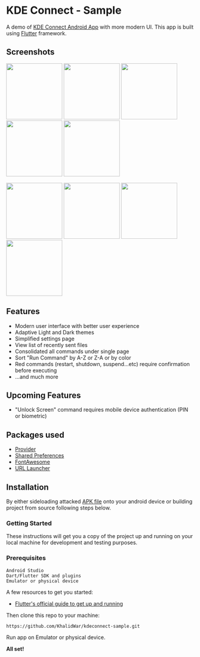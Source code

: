 # KDE Connect - Sample

A demo of [KDE Connect Android App](https://github.com/KDE/kdeconnect-android) with more modern UI. This app is built using [Flutter](https://flutter.dev) framework.

## Screenshots
<img src="https://github.com/KhalidWar/kdeconnect-sample/blob/master/assets/screenshots/send_files.jpg" width="150"> <img src="https://github.com/KhalidWar/kdeconnect-sample/blob/master/assets/screenshots/media_control.jpg" width="150"> <img src="https://github.com/KhalidWar/kdeconnect-sample/blob/master/assets/screenshots/media_control_volume.jpg" width="150">  <img src="https://github.com/KhalidWar/kdeconnect-sample/blob/master/assets/screenshots/run_command.jpg" width="150"> <img src="https://github.com/KhalidWar/kdeconnect-sample/blob/master/assets/screenshots/run-command_search.jpg" width="150">  

<img src="https://github.com/KhalidWar/kdeconnect-sample/blob/master/assets/screenshots/send_files_night.jpg" width="150"> <img src="https://github.com/KhalidWar/kdeconnect-sample/blob/master/assets/screenshots/run_command_night.jpg" width="150"> <img src="https://github.com/KhalidWar/kdeconnect-sample/blob/master/assets/screenshots/main_drawer_night.jpg" width="150"> <img src="https://github.com/KhalidWar/kdeconnect-sample/blob/master/assets/screenshots/plugin_settings_night.jpg" width="150">

## Features
- Modern user interface with better user experience
- Adaptive Light and Dark themes
- Simplified settings page
- View list of recently sent files
- Consolidated all commands under single page
- Sort "Run Command" by A-Z or Z-A or by color
- Red commands (restart, shutdown, suspend...etc) require confirmation before executing
- ...and much more

## Upcoming Features
- "Unlock Screen" command requires mobile device authentication (PIN or biometric)

## Packages used
- [Provider](https://pub.dev/packages/provider)
- [Shared Preferences](https://pub.dev/packages/shared_preferences)
- [FontAwesome](https://pub.dev/packages/font_awesome_flutter)
- [URL Launcher](https://pub.dev/packages/url_launcher)


## Installation

By either sideloading attacked [APK file](https://github.com/KhalidWar/kdeconnect-sample/releases) onto your android device or building project from source following steps below.


### Getting Started
These instructions will get you a copy of the project up and running on your local machine for development and testing purposes.


### Prerequisites
```
Android Studio
Dart/Flutter SDK and plugins
Emulator or physical device
```

A few resources to get you started:
- [Flutter's official guide to get up and running](https://flutter.dev/docs/get-started/install)

Then clone this repo to your machine:

`https://github.com/KhalidWar/kdeconnect-sample.git`

Run app on Emulator or physical device.

**All set!**

